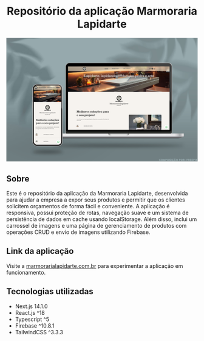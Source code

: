 <div align="center">
    <h1>Repositório da aplicação Marmoraria Lapidarte</h1>
</div>

<div align="center">
  <img src="./src/assets/demonstrativo.png" >
</div>

## Sobre
Este é o repositório da aplicação da Marmoraria Lapidarte, desenvolvida para ajudar a empresa a expor seus produtos e permitir que os clientes solicitem orçamentos de forma fácil e conveniente. A aplicação é responsiva, possui proteção de rotas, navegação suave e um sistema de persistência de dados em cache usando localStorage. Além disso, inclui um carrossel de imagens e uma página de gerenciamento de produtos com operações CRUD e envio de imagens utilizando Firebase.

## Link da aplicação

Visite a [marmorarialapidarte.com.br](https://marmorarialapidarte.com.br/) para experimentar a aplicação em funcionamento.

## Tecnologias utilizadas
* Next.js 14.1.0
* React.js ^18
* Typescript ^5
* Firebase ^10.8.1
* TailwindCSS ^3.3.3
